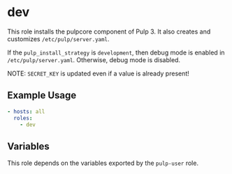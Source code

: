 dev
===

This role installs the pulpcore component of Pulp 3. It also creates and
customizes `/etc/pulp/server.yaml`.

If the `pulp_install_strategy` is `development`, then debug mode is enabled in
`/etc/pulp/server.yaml`. Otherwise, debug mode is disabled.

NOTE: `SECRET_KEY` is updated even if a value is already present!

Example Usage
-------------

```yaml
- hosts: all
  roles:
    - dev
```

Variables
---------

This role depends on the variables exported by the `pulp-user` role.
